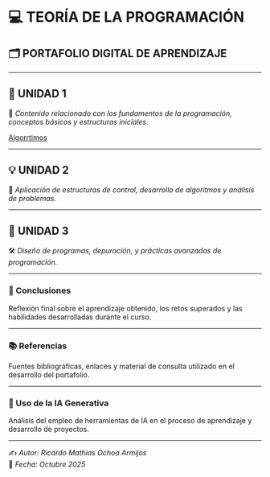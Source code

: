 # 💻 TEORÍA DE LA PROGRAMACIÓN  
## 🗂️ PORTAFOLIO DIGITAL DE APRENDIZAJE  

---

## 📘 UNIDAD 1  
📖 *Contenido relacionado con los fundamentos de la programación, conceptos básicos y estructuras iniciales.*

[Algorrtimos](Unidad1.md)


---

## 💡 UNIDAD 2  
🧩 *Aplicación de estructuras de control, desarrollo de algoritmos y análisis de problemas.*

---

## 🚀 UNIDAD 3  
🛠️ *Diseño de programas, depuración, y prácticas avanzadas de programación.*

---

### 🧠 Conclusiones  
Reflexión final sobre el aprendizaje obtenido, los retos superados y las habilidades desarrolladas durante el curso.

---

### 📚 Referencias  
Fuentes bibliográficas, enlaces y material de consulta utilizado en el desarrollo del portafolio.

---

### 🤖 Uso de la IA Generativa  
Análisis del empleo de herramientas de IA en el proceso de aprendizaje y desarrollo de proyectos.

---

✍️ *Autor: Ricardo Mathias Ochoa Armijos*  
📅 *Fecha: Octubre 2025*  
